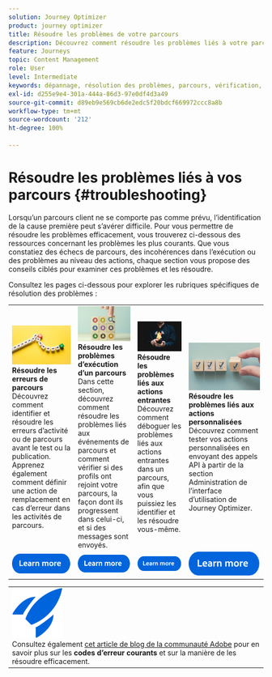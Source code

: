 ```yaml
---
solution: Journey Optimizer
product: journey optimizer
title: Résoudre les problèmes de votre parcours
description: Découvrez comment résoudre les problèmes liés à votre parcours.
feature: Journeys
topic: Content Management
role: User
level: Intermediate
keywords: dépannage, résolution des problèmes, parcours, vérification, erreurs
exl-id: d255e9e4-301a-444a-86d3-97e0df4d3a49
source-git-commit: d89eb9e569cb6de2edc5f20bdcf669972ccc8a8b
workflow-type: tm+mt
source-wordcount: '212'
ht-degree: 100%

---
```


# Résoudre les problèmes liés à vos parcours {#troubleshooting}

Lorsqu’un parcours client ne se comporte pas comme prévu, l’identification de la cause première peut s’avérer difficile. Pour vous permettre de résoudre les problèmes efficacement, vous trouverez ci-dessous des ressources concernant les problèmes les plus courants. Que vous constatiez des échecs de parcours, des incohérences dans l’exécution ou des problèmes au niveau des actions, chaque section vous propose des conseils ciblés pour examiner ces problèmes et les résoudre.

Consultez les pages ci-dessous pour explorer les rubriques spécifiques de résolution des problèmes :



<table style="table-layout:fixed">
  <tr style="border: 0;">
    <td>
    <a href="../building-journeys/troubleshooting.md"><img src="../assets/do-not-localize/troubleshooting.jpeg"></a>
    <div><strong>Résoudre les erreurs de parcours</strong><br/> Découvrez comment identifier et résoudre les erreurs d’activité ou de parcours avant le test ou la publication. Apprenez également comment définir une action de remplacement en cas d’erreur dans les activités de parcours.</div>
    </td>
    <td>
    <a href="../building-journeys/troubleshooting-execution.md"><img src="../assets/do-not-localize/ao-audiences.jpeg"></a>
    <div><strong>Résoudre les problèmes d’exécution d’un parcours</strong><br/> Dans cette section, découvrez comment résoudre les problèmes liés aux événements de parcours et comment vérifier si des profils ont rejoint votre parcours, la façon dont ils progressent dans celui-ci, et si des messages sont envoyés.</div>
    </td>
    <td>
    <a href="../building-journeys/troubleshooting-inbound.md" "><img src="../assets/do-not-localize/in-app.jpg"></a>
    <div><strong>Résoudre les problèmes liés aux actions entrantes</strong><br/>Découvrez comment déboguer les problèmes liés aux actions entrantes dans un parcours, afin que vous puissiez les identifier et les résoudre vous-même.</div>
    </td>
    <td>
    <a href="../action/troubleshoot-custom-action.md"><img src="../assets/do-not-localize/lp-list.jpg"></a>
    <div><strong>Résoudre les problèmes liés aux actions personnalisées</strong><br/>Découvrez comment tester vos actions personnalisées en envoyant des appels API à partir de la section Administration de l’interface d’utilisation de Journey Optimizer.</div>
    </td>
  </tr>
  <tr style="border: 0;">
    <td align="center"><a href="../building-journeys/troubleshooting.md"><img src="../assets/do-not-localize/learn-more-button.svg"></a></td>
    <td align="center"><a href="../building-journeys/troubleshooting-execution.md"><img src="../assets/do-not-localize/learn-more-button.svg"></a></td>
    <td align="center"><a href="../building-journeys/troubleshooting-inbound.md"><img src="../assets/do-not-localize/learn-more-button.svg"></a></td>
    <td align="center"><a href="../action/troubleshoot-custom-action.md"><img src="../assets/do-not-localize/learn-more-button.svg"></a></td>
    </tr>
</table>


<table style="table-layout:fixed">
<tr style="border: 0;">
  <td>
    <div>
    <a href="https://experienceleaguecommunities.adobe.com/t5/journey-optimizer-blogs/demystifying-adobe-journey-optimizer-error-codes-root-causes-and/ba-p/760884?profile.language=fr">
<img alt="Comprendre les codes d’erreur courants" src="../assets/do-not-localize/icon-quick-start.svg" /></a> 
<br>Consultez également <a href="https://experienceleaguecommunities.adobe.com/t5/journey-optimizer-blogs/demystifying-adobe-journey-optimizer-error-codes-root-causes-and/ba-p/760884?profile.language=fr" target="_blank">cet article de blog de la communauté Adobe</a> pour en savoir plus sur les <strong>codes d’erreur courants</strong> et sur la manière de les résoudre efficacement.
    </div>
  </td>
</tr>
</table>
